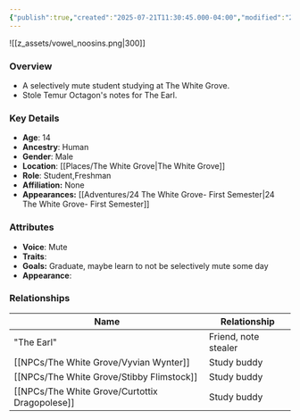 ```yaml
---
{"publish":true,"created":"2025-07-21T11:30:45.000-04:00","modified":"2025-10-03T15:48:55.063-04:00","published":"2025-10-03T15:48:55.063-04:00","cssclasses":"","Age":"14","Ancestry":"Human","Gender":"Male","Location":["[[The White Grove]]"],"Role":["Student","Freshman"],"Affiliation":["None"],"Appearances":["[[24 The White Grove- First Semester]]"]}
---
```



![[z_assets/vowel_noosins.png|300]]

### Overview
- A selectively mute student studying at The White Grove.
- Stole Temur Octagon's notes for The Earl.

### Key Details
- **Age**: 14
- **Ancestry**: Human
- **Gender**: Male
- **Location**: [[Places/The White Grove\|The White Grove]]
- **Role**: Student,Freshman
- **Affiliation:** None
- **Appearances:** [[Adventures/24 The White Grove- First Semester\|24 The White Grove- First Semester]]

### Attributes
- **Voice**: Mute
- **Traits**: 
- **Goals:** Graduate, maybe learn to not be selectively mute some day
- **Appearance**: 

### Relationships

| Name                      | Relationship         |
| ------------------------- | -------------------- |
| "The Earl"                | Friend, note stealer |
| [[NPCs/The White Grove/Vyvian Wynter]]         | Study buddy          |
| [[NPCs/The White Grove/Stibby Flimstock]]      | Study buddy          |
| [[NPCs/The White Grove/Curtottix Dragopolese]] | Study buddy          |


